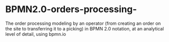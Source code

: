 # BPMN2.0-orders-processing-
The order processing modeling by an operator  (from creating an order on the site to transferring it to a picking) in BPMN 2.0 notation, at an analytical level of detail, using bpmn.io
